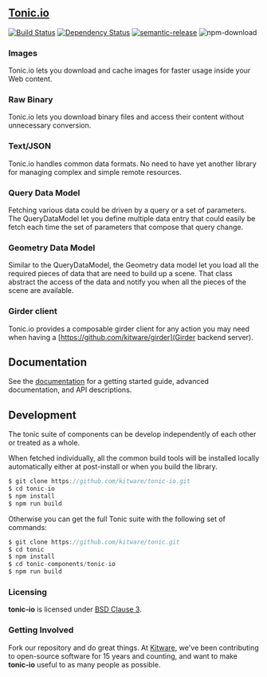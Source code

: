 ## [Tonic.io](http://kitware.github.io/tonic-io/)

[![Build Status](https://travis-ci.org/Kitware/tonic-io.svg)](https://travis-ci.org/Kitware/tonic-io)
[![Dependency Status](https://david-dm.org/kitware/tonic-io.svg)](https://david-dm.org/kitware/tonic-io)
[![semantic-release](https://img.shields.io/badge/%20%20%F0%9F%93%A6%F0%9F%9A%80-semantic--release-e10079.svg)](https://github.com/semantic-release/semantic-release)
![npm-download](https://img.shields.io/npm/dm/tonic-io.svg)

### Images

Tonic.io lets you download and cache images for faster usage inside your Web content.

### Raw Binary

Tonic.io lets you download binary files and access their content without unnecessary conversion.

### Text/JSON

Tonic.io handles common data formats. No need to have yet another library for managing complex and simple remote resources.

### Query Data Model

Fetching various data could be driven by a query or a set of parameters.
The QueryDataModel let you define multiple data entry that could easily be
fetch each time the set of parameters that compose that query change.

### Geometry Data Model

Similar to the QueryDataModel, the Geometry data model let you load all the
required pieces of data that are need to build up a scene. That class abstract
the access of the data and notify you when all the pieces of the scene are available.

### Girder client

Tonic.io provides a composable girder client for any action you may need when having a [https://github.com/kitware/girder](Girder backend server).

## Documentation

See the [documentation](https://kitware.github.io/tonic-io) for a
getting started guide, advanced documentation, and API descriptions.


## Development

The tonic suite of components can be develop independently of each other
or treated as a whole.

When fetched individually, all the common build tools will be installed
locally automatically either at post-install or when you build the library.

```js
$ git clone https://github.com/kitware/tonic-io.git
$ cd tonic-io
$ npm install
$ npm run build
```

Otherwise you can get the full Tonic suite with the following set of commands:

```js
$ git clone https://github.com/kitware/tonic.git
$ cd tonic
$ npm install
$ cd tonic-components/tonic-io
$ npm run build
```

### Licensing

**tonic-io** is licensed under [BSD Clause 3](LICENSE).

### Getting Involved

Fork our repository and do great things. At [Kitware](http://www.kitware.com),
we've been contributing to open-source software for 15 years and counting, and
want to make **tonic-io** useful to as many people as possible.
